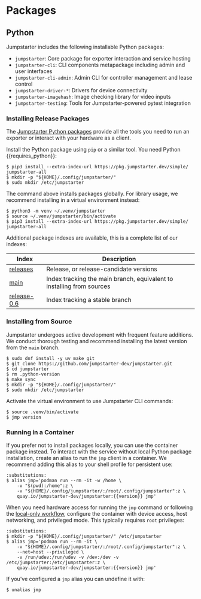 # Packages

## Python

Jumpstarter includes the following installable Python packages:

- `jumpstarter`: Core package for exporter interaction and service hosting
- `jumpstarter-cli`: CLI components metapackage including admin and user
  interfaces
- `jumpstarter-cli-admin`: Admin CLI for controller management and lease control
- `jumpstarter-driver-*`: Drivers for device connectivity
- `jumpstarter-imagehash`: Image checking library for video inputs
- `jumpstarter-testing`: Tools for Jumpstarter-powered pytest integration

### Installing Release Packages

The [Jumpstarter Python packages](https://pkg.jumpstarter.dev/) provide all the
tools you need to run an exporter or interact with your hardware as a client.

Install the Python package using `pip` or a similar tool. You need Python
{{requires_python}}:

```shell
$ pip3 install --extra-index-url https://pkg.jumpstarter.dev/simple/ jumpstarter-all
$ mkdir -p "${HOME}/.config/jumpstarter/"
$ sudo mkdir /etc/jumpstarter
```

The command above installs packages globally. For library usage, we recommend
installing in a virtual environment instead:

```shell
$ python3 -m venv ~/.venv/jumpstarter
$ source ~/.venv/jumpstarter/bin/activate
$ pip3 install --extra-index-url https://pkg.jumpstarter.dev/simple/ jumpstarter-all
```

Additional package indexes are available, this is a complete list of our indexes:

| Index | Description |
|-------|-------------|
| [releases](https://pkg.jumpstarter.dev/) | Release, or release-candidate versions |
| [main](https://pkg.jumpstarter.dev/main/) | Index tracking the main branch, equivalent to installing from sources |
| [release-0.6](https://pkg.jumpstarter.dev/release-0.6) | Index tracking a stable branch |

### Installing from Source

Jumpstarter undergoes active development with frequent feature additions. We
conduct thorough testing and recommend installing the latest version from the
`main` branch.

```shell
$ sudo dnf install -y uv make git
$ git clone https://github.com/jumpstarter-dev/jumpstarter.git
$ cd jumpstarter
$ rm .python-version
$ make sync
$ mkdir -p "${HOME}/.config/jumpstarter/"
$ sudo mkdir /etc/jumpstarter
```

Activate the virtual environment to use Jumpstarter CLI commands:

```shell
$ source .venv/bin/activate
$ jmp version
```

### Running in a Container

If you prefer not to install packages locally, you can use the container package
instead. To interact with the service without local Python package installation,
create an alias to run the `jmp` client in a container. We recommend adding this
alias to your shell profile for persistent use:

```{code-block} shell
:substitutions:
$ alias jmp='podman run --rm -it -w /home \
    -v "$(pwd):/home":z \
    -v "${HOME}/.config/jumpstarter/:/root/.config/jumpstarter":z \
    quay.io/jumpstarter-dev/jumpstarter:{{version}} jmp'
```

When you need hardware access for running the `jmp` command or following the
[local-only workflow](../../introduction/index.md#local-mode), configure the
container with device access, host networking, and privileged mode. This
typically requires `root` privileges:

```{code-block} shell
:substitutions:
$ mkdir -p "${HOME}/.config/jumpstarter/" /etc/jumpstarter
$ alias jmp='podman run --rm -it \
    -v "${HOME}/.config/jumpstarter/:/root/.config/jumpstarter":z \
    --net=host --privileged \
    -v /run/udev:/run/udev -v /dev:/dev -v /etc/jumpstarter:/etc/jumpstarter:z \
    quay.io/jumpstarter-dev/jumpstarter:{{version}} jmp'
```

If you've configured a `jmp` alias you can undefine it with:

```shell
$ unalias jmp
```
